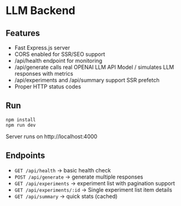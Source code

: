 # LLM Backend

## Features
- Fast Express.js server
- CORS enabled for SSR/SEO support
- /api/health endpoint for monitoring
- /api/generate calls real OPENAI LLM API Model / simulates LLM responses with metrics
- /api/experiments and /api/summary support SSR prefetch
- Proper HTTP status codes

## Run
```
npm install
npm run dev
```
Server runs on http://localhost:4000

## Endpoints
- `GET /api/health` → basic health check
- `POST /api/generate` → generate multiple responses
- `GET /api/experiments` → experiment list with pagination support
- `GET /api/experiments/:id` → Single experiment list item details
- `GET /api/summary` → quick stats (cached)
